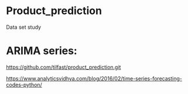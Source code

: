 # Product_prediction
Data set study


# ARIMA series:

https://github.com/tilfast/product_prediction.git


https://www.analyticsvidhya.com/blog/2016/02/time-series-forecasting-codes-python/
